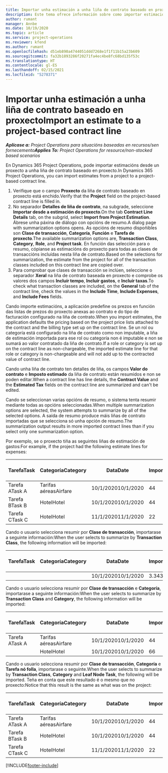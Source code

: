 ```yaml
---
title: Importar unha estimación a unha liña de contrato baseado en proxecto
description: Este tema ofrece información sobre como importar estimacións dun proxecto a unha liña de contrato.
author: rumant
manager: Annbe
ms.date: 10/19/2020
ms.topic: article
ms.service: project-operations
ms.reviewer: kfend
ms.author: rumant
ms.openlocfilehash: d51eb890a4744051ddd7268e1f1f11b15a23b609
ms.sourcegitcommit: fa32b1893286f20271fa4ec4be8fc68bd135f53c
ms.translationtype: HT
ms.contentlocale: gl-ES
ms.lasthandoff: 02/15/2021
ms.locfileid: "5278371"
---
```

# <a name="import-an-estimate-to-a-project-based-contract-line"></a><span data-ttu-id="6c597-103">Importar unha estimación a unha liña de contrato baseado en proxecto</span><span class="sxs-lookup"><span data-stu-id="6c597-103">Import an estimate to a project-based contract line</span></span>

<span data-ttu-id="6c597-104">_**Aplícase a:** Project Operations para situacións baseadas en recursos/sen fornecemento_</span><span class="sxs-lookup"><span data-stu-id="6c597-104">_**Applies To:** Project Operations for resource/non-stocked based scenarios_</span></span>

<span data-ttu-id="6c597-105">En Dynamics 365 Project Operations, pode importar estimacións desde un proxecto a unha liña de contrato baseado en proxecto.</span><span class="sxs-lookup"><span data-stu-id="6c597-105">In Dynamics 365 Project Operations, you can import estimates from a project to a project-based contract line.</span></span>

1. <span data-ttu-id="6c597-106">Verifique que o campo **Proxecto** da liña de contrato baseado en proxecto está enchido.</span><span class="sxs-lookup"><span data-stu-id="6c597-106">Verify that the **Project** field on the project-based contract line is filled in.</span></span>
2. <span data-ttu-id="6c597-107">No separador **Detalles de liña de contrato**, na subgrade, seleccione **Importar desde a estimación do proxecto**.</span><span class="sxs-lookup"><span data-stu-id="6c597-107">On the tab **Contract Line Details** tab, on the subgrid, select **Import from Project Estimation**.</span></span> <span data-ttu-id="6c597-108">Ábrese unha páxina de diálogo con opcións de resumo.</span><span class="sxs-lookup"><span data-stu-id="6c597-108">A dialog page with summarization options opens.</span></span> <span data-ttu-id="6c597-109">As opcións de resumo dispoñibles son **Clase de transacción**, **Categoría**, **Función** e **Tarefa de proxecto**.</span><span class="sxs-lookup"><span data-stu-id="6c597-109">The available summarization options are, **Transaction Class**, **Category**, **Role**, and **Project task**.</span></span> <span data-ttu-id="6c597-110">En función das selección para o resumo, cópianse as estimacións do proxecto para todas as clases de transaccións incluídas nesta liña de contrato.</span><span class="sxs-lookup"><span data-stu-id="6c597-110">Based on the selections for summarization, the estimate from the project for all of the transaction classes included on this contract line are copied over.</span></span> 
3. <span data-ttu-id="6c597-111">Para comprobar que clases de transacción se inclúen, seleccione o separador **Xeral** na liña de contrato baseada en proxecto e comprobe os valores dos campos **Incluír tempo**, **Incluír gastos**, e **Incluír taxas**.</span><span class="sxs-lookup"><span data-stu-id="6c597-111">To check what transaction classes are included, on the **General** tab of the contract line, check the values in the **Include Time**, **Include Expenses**, and **Include Fees** fields.</span></span>

<span data-ttu-id="6c597-112">Cando importe estimacións, a aplicación predefine os prezos en función das listas de prezos do proxecto anexas ao contrato e do tipo de facturación configurado na liña de contrato.</span><span class="sxs-lookup"><span data-stu-id="6c597-112">When you import estimates, the application defaults the pricing based on the project price lists attached to the contract and the billing type set up on the contract line.</span></span> <span data-ttu-id="6c597-113">Se un rol ou categoría está configurado na liña de contrato como non imputable, a liña de estimación importada para ese rol ou categoría non é imputable e non se sumará ao valor contratado da liña de contrato.</span><span class="sxs-lookup"><span data-stu-id="6c597-113">If a role or category is set up on the contract line as non-chargeable, the imported estimate line for that role or category is non-chargeable and will not add up to the contracted value of contract line.</span></span>

<span data-ttu-id="6c597-114">Cando unha liña de contrato ten detalles de liña, os campos **Valor do contrato** e **Imposto estimado** da liña de contrato están resumidos e non se poden editar.</span><span class="sxs-lookup"><span data-stu-id="6c597-114">When a contract line has line details, the **Contract Value** and the **Estimated Tax** fields on the contract line are summarized and can't be edited.</span></span>

<span data-ttu-id="6c597-115">Cando se seleccionan varias opcións de resumo, o sistema tenta resumir mediante todas as opcións seleccionadas.</span><span class="sxs-lookup"><span data-stu-id="6c597-115">When multiple summarization options are selected, the system attempts to summarize by all of the selected options.</span></span> <span data-ttu-id="6c597-116">A saída de resumo produce máis liñas de contrato importadas que se selecciona só unha opción de resumo.</span><span class="sxs-lookup"><span data-stu-id="6c597-116">The summarization output results in more imported contract lines than if you select only one summarization option.</span></span>

<span data-ttu-id="6c597-117">Por exemplo, se o proxecto tiña as seguintes liñas de estimación de gastos:</span><span class="sxs-lookup"><span data-stu-id="6c597-117">For example, if the project had the following estimate lines for expenses:</span></span>

| <span data-ttu-id="6c597-118">Tarefa</span><span class="sxs-lookup"><span data-stu-id="6c597-118">Task</span></span> | <span data-ttu-id="6c597-119">Categoría</span><span class="sxs-lookup"><span data-stu-id="6c597-119">Category</span></span> | <span data-ttu-id="6c597-120">Data</span><span class="sxs-lookup"><span data-stu-id="6c597-120">Date</span></span> | <span data-ttu-id="6c597-121">Importe</span><span class="sxs-lookup"><span data-stu-id="6c597-121">Quantity</span></span> | <span data-ttu-id="6c597-122">Prezo por unidade</span><span class="sxs-lookup"><span data-stu-id="6c597-122">Unit price</span></span> | <span data-ttu-id="6c597-123">Importe </span><span class="sxs-lookup"><span data-stu-id="6c597-123">Amount</span></span> |
| --- | --- | --- | --- | --- | --- |
| <span data-ttu-id="6c597-124">Tarefa A</span><span class="sxs-lookup"><span data-stu-id="6c597-124">Task A</span></span> | <span data-ttu-id="6c597-125">Tarifas aéreas</span><span class="sxs-lookup"><span data-stu-id="6c597-125">Airfare</span></span> | <span data-ttu-id="6c597-126">10/1/2020</span><span class="sxs-lookup"><span data-stu-id="6c597-126">10/1/2020</span></span> | <span data-ttu-id="6c597-127">4</span><span class="sxs-lookup"><span data-stu-id="6c597-127">4</span></span> | <span data-ttu-id="6c597-128">400</span><span class="sxs-lookup"><span data-stu-id="6c597-128">400</span></span> | <span data-ttu-id="6c597-129">1600</span><span class="sxs-lookup"><span data-stu-id="6c597-129">1600</span></span> |
| <span data-ttu-id="6c597-130">Tarefa B</span><span class="sxs-lookup"><span data-stu-id="6c597-130">Task B</span></span> | <span data-ttu-id="6c597-131">Hotel</span><span class="sxs-lookup"><span data-stu-id="6c597-131">Hotel</span></span> | <span data-ttu-id="6c597-132">10/1/2020</span><span class="sxs-lookup"><span data-stu-id="6c597-132">10/1/2020</span></span> | <span data-ttu-id="6c597-133">4</span><span class="sxs-lookup"><span data-stu-id="6c597-133">4</span></span> | <span data-ttu-id="6c597-134">200</span><span class="sxs-lookup"><span data-stu-id="6c597-134">200</span></span> | <span data-ttu-id="6c597-135">800</span><span class="sxs-lookup"><span data-stu-id="6c597-135">800</span></span> |
| <span data-ttu-id="6c597-136">Tarefa C</span><span class="sxs-lookup"><span data-stu-id="6c597-136">Task C</span></span> | <span data-ttu-id="6c597-137">Hotel</span><span class="sxs-lookup"><span data-stu-id="6c597-137">Hotel</span></span> | <span data-ttu-id="6c597-138">11/1/2020</span><span class="sxs-lookup"><span data-stu-id="6c597-138">11/1/2020</span></span> | <span data-ttu-id="6c597-139">2</span><span class="sxs-lookup"><span data-stu-id="6c597-139">2</span></span> | <span data-ttu-id="6c597-140">200</span><span class="sxs-lookup"><span data-stu-id="6c597-140">200</span></span> | <span data-ttu-id="6c597-141">400</span><span class="sxs-lookup"><span data-stu-id="6c597-141">400</span></span> |

<span data-ttu-id="6c597-142">Cando o usuario selecciona resumir por **Clase de transacción**, importarase a seguinte información:</span><span class="sxs-lookup"><span data-stu-id="6c597-142">When the user selects to summarize by **Transaction Class**, the following information will be imported:</span></span>

| <span data-ttu-id="6c597-143">Tarefa</span><span class="sxs-lookup"><span data-stu-id="6c597-143">Task</span></span> | <span data-ttu-id="6c597-144">Categoría</span><span class="sxs-lookup"><span data-stu-id="6c597-144">Category</span></span> | <span data-ttu-id="6c597-145">Data</span><span class="sxs-lookup"><span data-stu-id="6c597-145">Date</span></span> | <span data-ttu-id="6c597-146">Importe</span><span class="sxs-lookup"><span data-stu-id="6c597-146">Quantity</span></span> | <span data-ttu-id="6c597-147">Prezo por unidade</span><span class="sxs-lookup"><span data-stu-id="6c597-147">Unit price</span></span> | <span data-ttu-id="6c597-148">Importe </span><span class="sxs-lookup"><span data-stu-id="6c597-148">Amount</span></span> |
| --- | --- | --- | --- | --- | --- |
| &nbsp;  | &nbsp;  | <span data-ttu-id="6c597-149">10/1/2020</span><span class="sxs-lookup"><span data-stu-id="6c597-149">10/1/2020</span></span> | <span data-ttu-id="6c597-150">3.34</span><span class="sxs-lookup"><span data-stu-id="6c597-150">3.34</span></span> | <span data-ttu-id="6c597-151">840</span><span class="sxs-lookup"><span data-stu-id="6c597-151">840</span></span> | <span data-ttu-id="6c597-152">2800</span><span class="sxs-lookup"><span data-stu-id="6c597-152">2800</span></span> |

<span data-ttu-id="6c597-153">Cando o usuario selecciona resumir por **Clase de transacción** e **Categoría**, importarase a seguinte información:</span><span class="sxs-lookup"><span data-stu-id="6c597-153">When the user selects to summarize by **Transaction Class** and **Category**, the following information will be imported:</span></span>

| <span data-ttu-id="6c597-154">Tarefa</span><span class="sxs-lookup"><span data-stu-id="6c597-154">Task</span></span> | <span data-ttu-id="6c597-155">Categoría</span><span class="sxs-lookup"><span data-stu-id="6c597-155">Category</span></span> | <span data-ttu-id="6c597-156">Data</span><span class="sxs-lookup"><span data-stu-id="6c597-156">Date</span></span> | <span data-ttu-id="6c597-157">Importe</span><span class="sxs-lookup"><span data-stu-id="6c597-157">Quantity</span></span> | <span data-ttu-id="6c597-158">Prezo por unidade</span><span class="sxs-lookup"><span data-stu-id="6c597-158">Unit price</span></span> | <span data-ttu-id="6c597-159">Importe </span><span class="sxs-lookup"><span data-stu-id="6c597-159">Amount</span></span> |
| --- | --- | --- | --- | --- | --- |
| <span data-ttu-id="6c597-160">Tarefa A</span><span class="sxs-lookup"><span data-stu-id="6c597-160">Task A</span></span> | <span data-ttu-id="6c597-161">Tarifas aéreas</span><span class="sxs-lookup"><span data-stu-id="6c597-161">Airfare</span></span> | <span data-ttu-id="6c597-162">10/1/2020</span><span class="sxs-lookup"><span data-stu-id="6c597-162">10/1/2020</span></span> | <span data-ttu-id="6c597-163">4</span><span class="sxs-lookup"><span data-stu-id="6c597-163">4</span></span> | <span data-ttu-id="6c597-164">400</span><span class="sxs-lookup"><span data-stu-id="6c597-164">400</span></span> | <span data-ttu-id="6c597-165">1600</span><span class="sxs-lookup"><span data-stu-id="6c597-165">1600</span></span> |
| &nbsp;  | <span data-ttu-id="6c597-166">Hotel</span><span class="sxs-lookup"><span data-stu-id="6c597-166">Hotel</span></span> | <span data-ttu-id="6c597-167">10/1/2020</span><span class="sxs-lookup"><span data-stu-id="6c597-167">10/1/2020</span></span> | <span data-ttu-id="6c597-168">6</span><span class="sxs-lookup"><span data-stu-id="6c597-168">6</span></span> | <span data-ttu-id="6c597-169">200</span><span class="sxs-lookup"><span data-stu-id="6c597-169">200</span></span> | <span data-ttu-id="6c597-170">1200</span><span class="sxs-lookup"><span data-stu-id="6c597-170">1200</span></span> |

<span data-ttu-id="6c597-171">Cando o usuario selecciona resumir por **Clase de transacción**, **Categoría** e **Tarefa nó folla**, importarase o seguinte.</span><span class="sxs-lookup"><span data-stu-id="6c597-171">When the user selects to summarize by **Transaction Class**, **Category** and **Leaf Node Task**, the following will be imported.</span></span> <span data-ttu-id="6c597-172">Teña en conta que este resultado é o mesmo que no proxecto:</span><span class="sxs-lookup"><span data-stu-id="6c597-172">Notice that this result is the same as what was on the project:</span></span>

| <span data-ttu-id="6c597-173">Tarefa</span><span class="sxs-lookup"><span data-stu-id="6c597-173">Task</span></span> | <span data-ttu-id="6c597-174">Categoría</span><span class="sxs-lookup"><span data-stu-id="6c597-174">Category</span></span> | <span data-ttu-id="6c597-175">Data</span><span class="sxs-lookup"><span data-stu-id="6c597-175">Date</span></span> | <span data-ttu-id="6c597-176">Importe</span><span class="sxs-lookup"><span data-stu-id="6c597-176">Quantity</span></span> | <span data-ttu-id="6c597-177">Prezo por unidade</span><span class="sxs-lookup"><span data-stu-id="6c597-177">Unit price</span></span> | <span data-ttu-id="6c597-178">Importe </span><span class="sxs-lookup"><span data-stu-id="6c597-178">Amount</span></span> |
| --- | --- | --- | --- | --- | --- |
| <span data-ttu-id="6c597-179">Tarefa A</span><span class="sxs-lookup"><span data-stu-id="6c597-179">Task A</span></span> | <span data-ttu-id="6c597-180">Tarifas aéreas</span><span class="sxs-lookup"><span data-stu-id="6c597-180">Airfare</span></span> | <span data-ttu-id="6c597-181">10/1/2020</span><span class="sxs-lookup"><span data-stu-id="6c597-181">10/1/2020</span></span> | <span data-ttu-id="6c597-182">4</span><span class="sxs-lookup"><span data-stu-id="6c597-182">4</span></span> | <span data-ttu-id="6c597-183">400</span><span class="sxs-lookup"><span data-stu-id="6c597-183">400</span></span> | <span data-ttu-id="6c597-184">1600</span><span class="sxs-lookup"><span data-stu-id="6c597-184">1600</span></span> |
| <span data-ttu-id="6c597-185">Tarefa B</span><span class="sxs-lookup"><span data-stu-id="6c597-185">Task B</span></span> | <span data-ttu-id="6c597-186">Hotel</span><span class="sxs-lookup"><span data-stu-id="6c597-186">Hotel</span></span> | <span data-ttu-id="6c597-187">10/1/2020</span><span class="sxs-lookup"><span data-stu-id="6c597-187">10/1/2020</span></span> | <span data-ttu-id="6c597-188">4</span><span class="sxs-lookup"><span data-stu-id="6c597-188">4</span></span> | <span data-ttu-id="6c597-189">200</span><span class="sxs-lookup"><span data-stu-id="6c597-189">200</span></span> | <span data-ttu-id="6c597-190">800</span><span class="sxs-lookup"><span data-stu-id="6c597-190">800</span></span> |
| <span data-ttu-id="6c597-191">Tarefa C</span><span class="sxs-lookup"><span data-stu-id="6c597-191">Task C</span></span> | <span data-ttu-id="6c597-192">Hotel</span><span class="sxs-lookup"><span data-stu-id="6c597-192">Hotel</span></span> | <span data-ttu-id="6c597-193">11/1/2020</span><span class="sxs-lookup"><span data-stu-id="6c597-193">11/1/2020</span></span> | <span data-ttu-id="6c597-194">2</span><span class="sxs-lookup"><span data-stu-id="6c597-194">2</span></span> | <span data-ttu-id="6c597-195">200</span><span class="sxs-lookup"><span data-stu-id="6c597-195">200</span></span> | <span data-ttu-id="6c597-196">400</span><span class="sxs-lookup"><span data-stu-id="6c597-196">400</span></span> |


[!INCLUDE[footer-include](../includes/footer-banner.md)]